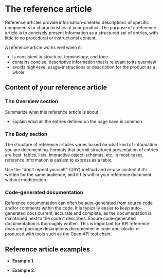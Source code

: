 # The reference article

Reference articles provide information-oriented descriptions of specific components or characteristics of your product.
The purpose of a reference article is to concisely present information as a structured set of entries, with little to no procedural or instructional content.

A reference article works well when it:

* is consistent in structure, terminology, and tone.
* contains concise, descriptive information that is relevant to its overview
* avoids high-level usage-instructions or description for the product as a whole

## Content of your reference article

### The Overview section

Summarize what this reference article is about. 

* Explain what all the entries defined on the page have in common.

### The Body section

The structure of reference articles varies based on what kind of information you are documenting. Formats that permit structured presentation of entries are best: tables, lists, interactive object-schemas, etc.
In most cases, reference information is easiest to express as a table.

Use the "don't repeat yourself" (DRY) method and re-use content if it's written for the same audience, and it fits within your reference document without modification.

### Code-generated documentation

Reference documentation can often be auto-generated from source code and/or comments within the code. It is typically easier to keep auto-generated docs current, accurate and complete, as the documentation is maintained next to the code it describes.
Ensure code-generated documentation is thoroughly written.
This is important for API reference docs and package descriptions documented in code doc-blocks or produced with tools such as the Open API tool chain.

## Reference article examples

* **Example 1**.

* **Example 2**.